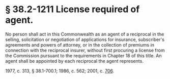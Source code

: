 # § 38.2-1211 License required of agent.

<p>No person shall act in this Commonwealth as an agent of a reciprocal in the selling, solicitation or negotiation of applications for insurance, subscriber's agreements and powers of attorney, or in the collection of premiums in connection with the reciprocal insurer, without first procuring a license from the Commission pursuant to the requirements in Chapter 18 of this title. An agent shall be appointed by each reciprocal the agent represents.</p><p>1977, c. 313, § 38.1-700.1; 1986, c. 562; 2001, c. <a href='http://lis.virginia.gov/cgi-bin/legp604.exe?011+ful+CHAP0706'>706</a>.</p>